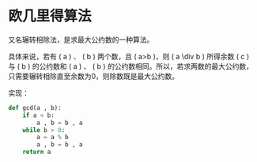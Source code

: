 # 欧几里得算法

又名辗转相除法，是求最大公约数的一种算法。  

具体来说，若有 \( a \) 、 \( b \) 两个数，且 \( a>b \)，则 \( a \div b \) 所得余数 \( c \) 与 \( b \) 的公约数和 \( a \) 、 \( b \) 的公约数相同。所以，若求两数的最大公约数，只需要辗转相除直至余数为0，则除数既是最大公约数。  

实现：  

```python
def gcd(a , b):
    if a < b:
        a , b = b , a
    while b > 0:
        a = a % b
        a , b = b , a
    return a
```